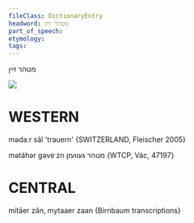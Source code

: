 ```yaml
---
fileClass: DictionaryEntry
headword: מטהר זײַן
part_of_speech: 
etymology: 
tags: 
---
```

מטהר זײַן

![](https://ia802902.us.archive.org/9/items/Yiddish-Dialect-Maps/Guggenheim-Gruenberg_karte_55.jpg)

WESTERN
========

mədaːr sãĩ 'trauern' {SWITZERLAND, Fleischer 2005}

mətáhər gəveˑzn מטהר געוועזן {WTCP, Vác, 47197}

CENTRAL
========

mitāer zân, mytaaer zaan {Birnbaum transcriptions}